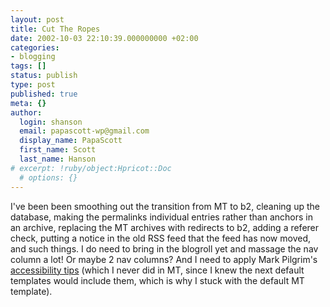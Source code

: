 ```yaml
---
layout: post
title: Cut The Ropes
date: 2002-10-03 22:10:39.000000000 +02:00
categories:
- blogging
tags: []
status: publish
type: post
published: true
meta: {}
author:
  login: shanson
  email: papascott-wp@gmail.com
  display_name: PapaScott
  first_name: Scott
  last_name: Hanson
# excerpt: !ruby/object:Hpricot::Doc
  # options: {}
---
```

<p>I've been been smoothing out the transition from MT to b2, cleaning up the database, making the permalinks individual entries rather than anchors in an archive, replacing the MT archives with redirects to b2, adding a referer check, putting a notice in the old RSS feed that the feed has now moved, and such things. I do need to bring in the blogroll yet and massage the nav column a lot! Or maybe 2 nav columns? And I need to apply Mark Pilgrim's <a href="http://diveintoaccessibility.org/">accessibility tips</a> (which I never did in MT, since I knew the next default templates would include them, which is why I stuck with the default MT template).</p>
